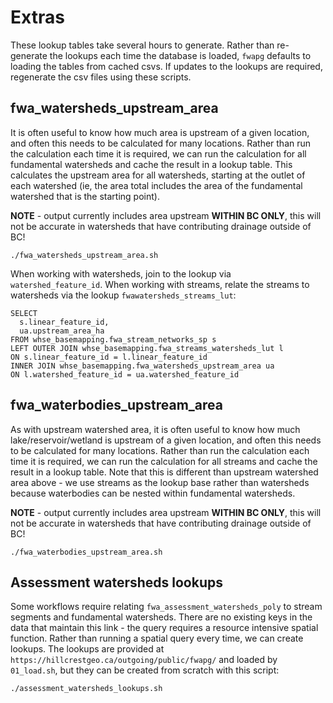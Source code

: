 # Extras

These lookup tables take several hours to generate. Rather than re-generate the lookups each time the database is loaded, `fwapg` defaults to loading the tables from cached csvs. If updates to the lookups are required, regenerate the csv files using these scripts.


## fwa_watersheds_upstream_area

It is often useful to know how much area is upstream of a given location, and often this needs to be calculated for many locations. Rather than run the calculation each time it is required, we can run the calculation for all fundamental watersheds and cache the result in a lookup table. This calculates the upstream area for all watersheds, starting at the outlet of each watershed (ie, the area total includes the area of the fundamental watershed that is the starting point).

**NOTE** - output currently includes area upstream **WITHIN BC ONLY**, this will not be accurate in watersheds that have contributing drainage outside of BC!

    ./fwa_watersheds_upstream_area.sh

When working with watersheds, join to the lookup via `watershed_feature_id`. When working with streams, relate the streams to watersheds via the lookup `fwawatersheds_streams_lut`:

    SELECT
      s.linear_feature_id,
      ua.upstream_area_ha
    FROM whse_basemapping.fwa_stream_networks_sp s
    LEFT OUTER JOIN whse_basemapping.fwa_streams_watersheds_lut l
    ON s.linear_feature_id = l.linear_feature_id
    INNER JOIN whse_basemapping.fwa_watersheds_upstream_area ua
    ON l.watershed_feature_id = ua.watershed_feature_id

## fwa_waterbodies_upstream_area

As with upstream watershed area, it is often useful to know how much lake/reservoir/wetland is upstream of a given location, and often this needs to be calculated for many locations. Rather than run the calculation each time it is required, we can run the calculation for all streams and cache the result in a lookup table. Note that this is different than upstream watershed area above - we use streams as the lookup base rather than watersheds because waterbodies can be nested within fundamental watersheds.

**NOTE** - output currently includes area upstream **WITHIN BC ONLY**, this will not be accurate in watersheds that have contributing drainage outside of BC!

    ./fwa_waterbodies_upstream_area.sh

## Assessment watersheds lookups

Some workflows require relating `fwa_assessment_watersheds_poly` to stream segments and fundamental watersheds. There are no existing keys in the data that maintain this link - the query requires a resource intensive spatial function.  Rather than running a spatial query every time, we can create lookups. The lookups are provided at `https://hillcrestgeo.ca/outgoing/public/fwapg/` and loaded by `01_load.sh`, but they can be created from scratch with this script:

    ./assessment_watersheds_lookups.sh
